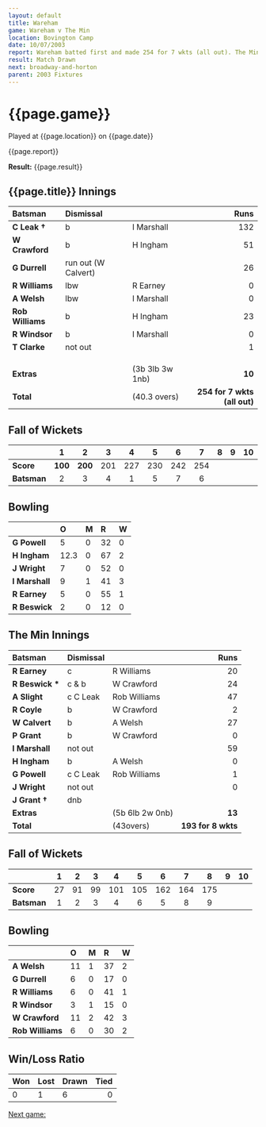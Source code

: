 ```yaml
---
layout: default
title: Wareham
game: Wareham v The Min
location: Bovington Camp
date: 10/07/2003
report: Wareham batted first and made 254 for 7 wkts (all out). The Min replied with 193 for 8 wkts when time ran out
result: Match Drawn
next: broadway-and-horton
parent: 2003 Fixtures
---
```


# {{page.game}}

Played at {{page.location}} on {{page.date}}

{{page.report}}

**Result:** {{page.result}}

## {{page.title}} Innings

| Batsman | Dismissal |  | Runs |
|:---|:---|---|---:|
| **C Leak &#8224;** | b | I Marshall | 132 |
| **W Crawford** | b | H Ingham | 51 |
| **G Durrell** | run out (W Calvert) |  | 26 |
| **R Williams** | lbw | R Earney | 0 |
| **A Welsh** | lbw | I Marshall | 0 |
| **Rob Williams** | b | H Ingham | 23 |
| **R Windsor** | b | I Marshall | 0 |
| **T Clarke** | not out |  | 1 |
|  |  |  |  |
|  |  |  |  |
|  |  |  |  |
| **Extras** | | (3b 3lb 3w 1nb) | **10** |
| **Total** | | (40.3 overs) | **254 for 7 wkts (all out)** |

## Fall of Wickets

| | 1 | 2 | 3 | 4 | 5 | 6 | 7 | 8 | 9 | 10 |
|---|:---:|:---:|:---:|:---:|:---:|:---:|:---:|:---:|:---:|:---:|
| **Score** | **100** | **200** | 201 | 227 | 230 | 242 | 254 |  |  |  |
| **Batsman** | 2 | 3 | 4 | 1 | 5 | 7 | 6 |  |  |  |

## Bowling

| | O | M | R | W |
|---|:---|:---|:---|:---|
| **G Powell** | 5 | 0 | 32 | 0 |
| **H Ingham** | 12.3 | 0 | 67 | 2 |
| **J Wright** | 7 | 0 | 52 | 0 |
| **I Marshall** | 9 | 1 | 41 | 3 |
| **R Earney** | 5 | 0 | 55 | 1 |
| **R Beswick** | 2 | 0 | 12 | 0 |

## The Min Innings

| Batsman | Dismissal |  | Runs |
|:---|:---|---|---:|
| **R Earney** | c | R Williams | 20 |
| **R Beswick &#42;** | c & b | W Crawford | 24 |
| **A Slight** | c C Leak | Rob Williams | 47 |
| **R Coyle** | b | W Crawford | 2 |
| **W Calvert** | b | A Welsh | 27 |
| **P Grant** | b | W Crawford | 0 |
| **I Marshall** | not out |  | 59 |
| **H Ingham** | b | A Welsh | 0 |
| **G Powell** | c C Leak | Rob Williams | 1 |
| **J Wright** | not out |  | 0 |
| **J Grant &#8224;** | dnb |  |  |
| **Extras** | | (5b 6lb 2w 0nb) | **13** |
| **Total** | | (43overs) | **193 for 8 wkts** |

## Fall of Wickets

| | 1 | 2 | 3 | 4 | 5 | 6 | 7 | 8 | 9 | 10 |
|---|:---:|:---:|:---:|:---:|:---:|:---:|:---:|:---:|:---:|:---:|
| **Score** | 27 | 91 | 99 | 101 | 105 | 162 | 164 | 175 |  |  |
| **Batsman** | 1 | 2 | 3 | 4 | 6 | 5 | 8 | 9 |  |  |

## Bowling

| | O | M | R | W |
|---|:---|:---|:---|:---|
| **A Welsh** | 11 | 1 | 37 | 2 |
| **G Durrell** | 6 | 0 | 17 | 0 |
| **R Williams** | 6 | 0 | 41 | 1 |
| **R Windsor** | 3 | 1 | 15 | 0 |
| **W Crawford** | 11 | 2 | 42 | 3 |
| **Rob Williams** | 6 | 0 | 30 | 2 |

## Win/Loss Ratio

| Won | Lost | Drawn | Tied |
|:---|:---|:---|---:|
| 0 | 1 | 6 | 0 |

[Next game:]({{page.next}})